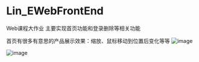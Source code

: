 # Lin_EWebFrontEnd
Web课程大作业 主要实现首页功能和登录删除等相关功能

首页有很多有意思的产品展示效果：缩放、鼠标移动到位置后变化等等
![image](https://github.com/Judy-ZhongLin/Lin_EWebFrontEnd/assets/83565231/6b9c9756-e2c3-40c0-b551-7f126cfed6f0)

![image](https://github.com/Judy-ZhongLin/Lin_EWebFrontEnd/assets/83565231/ee8c16ae-99b6-4bef-9881-41bcee8cb0a8)

